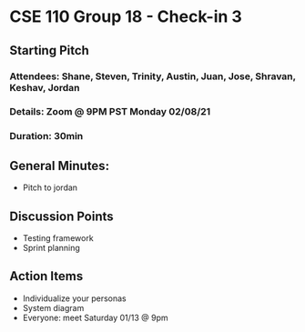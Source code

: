 # CSE 110 Group 18 - Check-in 3

## Starting Pitch
### Attendees: Shane, Steven, Trinity, Austin, Juan, Jose, Shravan,  Keshav, Jordan
### Details: Zoom @ 9PM PST Monday 02/08/21
### Duration: 30min

## General Minutes:
* Pitch to jordan

## Discussion Points
* Testing framework
* Sprint planning

## Action Items
* Individualize your personas
* System diagram
* Everyone: meet Saturday 01/13 @ 9pm
